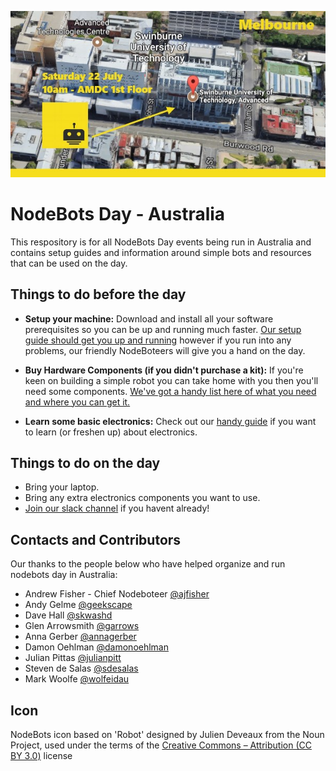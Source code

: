 ![nbdau.jpg](nbdau.jpg)

# NodeBots Day - Australia

This respository is for all NodeBots Day events being run in Australia and contains setup guides and information around simple bots and resources that can be used on the day.


## Things to do before the day

- **Setup your machine:** Download and install all your software prerequisites so you can be up and running much faster. [Our setup guide should get you up and running](setup.md) however if you run into any problems, our friendly NodeBoteers will give you a hand on the day.

- **Buy Hardware Components (if you didn't purchase a kit):** If you're keen on building a simple robot you can take home with you then you'll need some components. [We've got a handy list here of what you need and where you can get it.](https://github.com/nodebotsau/simplebot#materials-needed)

- **Learn some basic electronics:** Check out our [handy guide](Nodebots%20electronics%20primer.pdf) if you want to learn (or freshen up) about electronics.

## Things to do on the day

- Bring your laptop.
- Bring any extra electronics components you want to use.
- [Join our slack channel](http://invite.nodebots.au) if you havent already!

## Contacts and Contributors

Our thanks to the people below who have helped organize and run nodebots day in Australia:

- Andrew Fisher - Chief Nodeboteer [@ajfisher](http://github.com/ajfisher)
- Andy Gelme [@geekscape](http://github.com/geekscape)
- Dave Hall [@skwashd](http://github.com/skwashd)
- Glen Arrowsmith [@garrows](http://github.com/garrows)
- Anna Gerber [@annagerber](http://github.com/annagerber)
- Damon Oehlman [@damonoehlman](http://github.com/damonoehlman)
- Julian Pittas [@julianpitt](http://github.com/julianpitt)
- Steven de Salas [@sdesalas](http://github.com/sdesalas)
- Mark Woolfe [@wolfeidau](http://github.com/wolfeidau)

## Icon
NodeBots icon based on 'Robot' designed by Julien Deveaux from the Noun Project, used under the terms of the [Creative Commons – Attribution (CC BY 3.0)](http://creativecommons.org/licenses/by/3.0/us/) license
